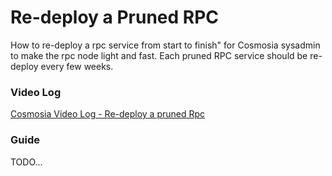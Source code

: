 # Re-deploy a Pruned RPC

How to re-deploy a rpc service from start to finish" for Cosmosia sysadmin to make the rpc node light and fast. Each pruned RPC service should be re-deploy every few weeks. 

### Video Log

[Cosmosia Video Log - Re-deploy a pruned Rpc](http://www.youtube.com/embed/IhbecUMjSdQ ':include :type=iframe width=100% height=400px')


### Guide

TODO...